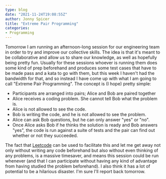 ```yaml
---
type: blog
date: "2021-11-24T19:08:55Z"
author: Jonny Spicer
title: "Extreme Pair Programming"
categories:
- Programming
---
```

Tomorrow I am running an afternoon-long session for our engineering team in order to try and improve our collective skills. The idea is that it's meant to be collaborative and allow us to share our knowledge, as well as hopefully being pretty fun. Usually for these
sessions whoever is running them does some kind of prep beforehand and produces some test cases that have to be made pass and a kata to go with them, but this week I haven't had the bandwidth for that, and so instead I have come up with what I am going to call "Extreme
Pair Programming". The concept is (I hope) pretty simple:

- Participants are arranged into pairs; Alice and Bob are paired together
- Alice receives a coding problem. She cannot tell Bob what the problem is.
- Alice is not allowed to see the code.
- Bob is writing the code, and he is not allowed to see the problem.
- Alice can ask Bob questions, but he can only answer "yes" or "no".
- Once Alice asks Bob if he thinks the solution is ready and Bob answers "yes", the code is run against a suite of tests and the pair can find out whether or not they succeeded.

The fact that [Leetcode](https://leetcode.com) can be used to facilitate this and let me get away not only without writing any code beforehand but also without even thinking of any problems, is a massive timesaver, and means this session could be run whenever (and that
I can participate without having any kind of advantage from having studied the problem beforehand). I also think it has a lot of potential to be a hilarious disaster. I'm sure I'll report back tomorrow.
